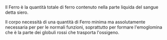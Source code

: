 Il Ferro è la quantità totale di ferro contenuto nella parte liquida del sangue detta siero.

Il corpo necessità di una quantità di Ferro minima ma assolutamente necessaria per per le normali funzioni, soprattutto per formare l'emoglomina che è
la parte dei globuli rossi che trasporta l'ossigeno.

